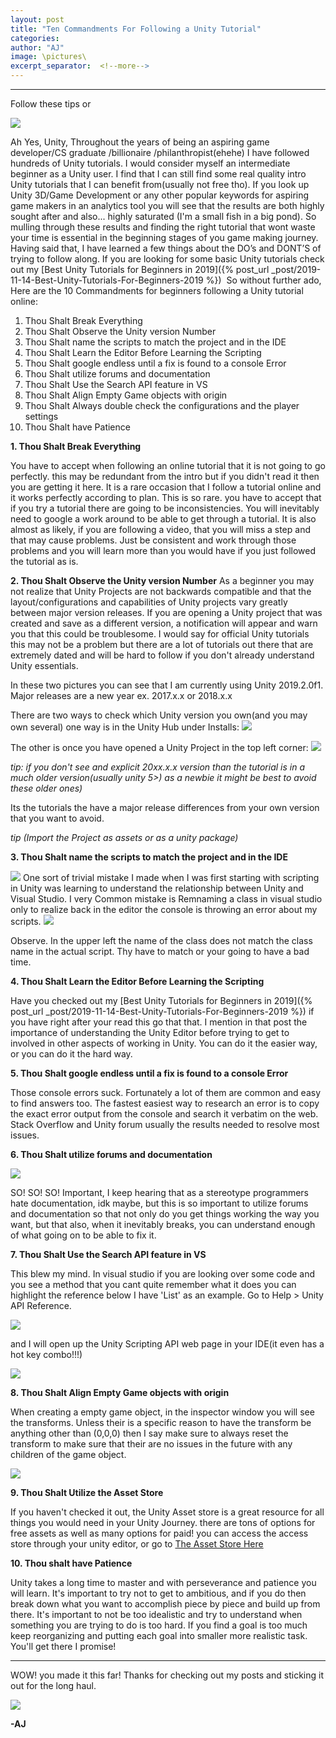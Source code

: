 ```yaml
---
layout: post
title: "Ten Commandments For Following a Unity Tutorial"
categories:
author: "AJ"
image: \pictures\
excerpt_separator:  <!--more-->
---
```

---
Follow these tips or

<img src="\pictures\tencommandments\badtime (2).jpg" style="margin-left:auto; margin-right:auto; display:block;">

Ah Yes, Unity, Throughout the years of being an aspiring game developer/CS graduate /billionaire /philanthropist(ehehe) I have followed hundreds of Unity tutorials. I would consider myself an intermediate beginner as a Unity user. I find that I can still find some real quality intro Unity tutorials that I can benefit from(usually not free tho). If you look up Unity 3D/Game Development or any other popular keywords for aspiring game makers in an analytics tool you will see that the results are both highly sought after and also... highly saturated (I'm a small fish in a big pond).<!--more--> So mulling through these results and finding the right tutorial that wont waste your time is essential in the beginning stages of you game making journey. Having said that, I have learned a few things about the DO’s and DONT’S of trying to follow along. If you are looking for some basic Unity tutorials check out my [Best Unity Tutorials for Beginners in 2019]({% post_url _post/2019-11-14-Best-Unity-Tutorials-For-Beginners-2019 %})  So without further ado, Here are the 10 Commandments for beginners following a Unity tutorial online:

<!--<img src="\pictures\scroll.jpg" width="400" height="350" style="margin-left:auto; margin-right:auto; display:block;">-->

1. Thou Shalt Break Everything
2. Thou Shalt Observe the Unity version Number
3. Thou Shalt name the scripts to match the project and in the IDE
4. Thou Shalt Learn the Editor Before Learning the Scripting
5. Thou Shalt google endless until a fix is found to a console Error
6. Thou Shalt utilize forums and documentation
7. Thou Shalt Use the Search API feature in VS
8. Thou Shalt Align Empty Game objects with origin
9. Thou Shalt Always double check the configurations and the player settings
10. Thou Shalt have Patience


**1. Thou Shalt Break Everything**

You have to accept when following an online tutorial that it is not going to go perfectly. this may be redundant from the intro but if you didn't read it then you are getting it here. It is a rare occasion that I follow a tutorial online and it works perfectly according to plan. This is so rare. you have to accept that if you try a tutorial there are going to be inconsistencies. You will inevitably need to google a work around to be able to get through a tutorial. It is also almost as likely, if you are following a video, that you will miss a step and that may cause problems. Just be consistent and work through those problems and you will learn more than you would have if you just followed the tutorial as is.  

**2. Thou Shalt Observe the Unity version Number**
As a beginner you may not realize that Unity Projects are not backwards compatible and that the layout/configurations and capabilities of Unity projects vary greatly between major version releases. If you are opening a Unity project that was created and save as a different version, a notification will appear and warn you that this could be troublesome. I would say for official Unity tutorials this may not be a problem but there are a lot of tutorials out there that are extremely dated and will be hard to follow if you don't already understand Unity essentials.

In these two pictures you can see that I am currently using Unity 2019.2.0f1.
Major releases are a new year ex. 2017.x.x or 2018.x.x


There are two ways to check which Unity version you own(and you may own several) one way is in the Unity Hub under Installs:
<img src="\pictures\tencommandments\unityversion.png">


The other is once you have opened a Unity Project in the top left corner:
<img src="\pictures\tencommandments\inituversion2.png">

*tip: if you don't see and explicit 20xx.x.x version than the tutorial is in a much older version(usually unity 5>) as  a newbie it might be best to avoid these older ones)*

Its the tutorials the have a major release differences from your own version that you want to avoid.


*tip (Import the Project as assets or as a unity package)*


**3. Thou Shalt name the scripts to match the project and in the IDE**

<img src="\pictures\tencommandments\cantaddscript.png">
One sort of trivial mistake I made when I was first starting with scripting in Unity was learning to understand the relationship between Unity and Visual Studio. I very Common mistake is Remnaming a class in visual studio only to realize back in the editor the console is throwing an error about my scripts.

<img src="\pictures\tencommandments\Inkedsampleerror_LI.jpg">

Observe. In the upper left the name of the class does not match the class name in the actual script. Thy have to match or your going to have a bad time.

**4. Thou Shalt Learn the Editor Before Learning the Scripting**

Have you checked out my [Best Unity Tutorials for Beginners in 2019]({% post_url _post/2019-11-14-Best-Unity-Tutorials-For-Beginners-2019 %}) if you have right after your read this go that that. I mention in that post the importance of understanding the Unity Editor before trying to get to involved in other aspects of working in Unity. You can do it the easier way, or you can do it the hard way.


**5. Thou Shalt google endless until a fix is found to a console Error**

Those console errors suck. Fortunately a lot of them are common and easy to find answers too. The fastest easiest way to research an error is to copy the exact error output from the console and search it verbatim on the web. Stack Overflow and Unity forum usually the results needed to resolve most issues.


**6. Thou Shalt utilize forums and documentation**

<img src="\pictures\tencommandments\documentation_matrix.jpg" style="margin-left:auto; margin-right:auto; display:block;">

SO! SO! SO! Important, I keep hearing that as a stereotype programmers hate documentation, idk maybe, but this is so important to utilize forums and documentation so that not only do you get things working the way you want, but that also, when it inevitably breaks, you can understand enough of what going on to be able to fix it.



**7. Thou Shalt Use the Search API feature in VS**

This blew my mind. In visual studio if you are looking over some code and you see a method that you cant quite remember what it does you can highlight the reference below I have 'List' as an example. Go to Help > Unity API Reference.

<img src="\pictures\tencommandments\unityapiVS.png">

and I will open up the Unity Scripting API web page in your IDE(it even has a hot key combo!!!)

<img src="\pictures\tencommandments\unityapiVS2.png">


**8. Thou Shalt Align Empty Game objects with origin**

When creating a empty game object, in the inspector window you will see the transforms. Unless their is a specific reason to have the transform be anything other than (0,0,0) then I say make sure to always reset the transform to make sure that their are no issues in the future with any children of the game object.


<img src="\pictures\tencommandments\transfrom.png">

**9. Thou Shalt Utilize the Asset Store**

If you haven't checked it out, the Unity Asset store is a great resource for all things you would need in your Unity Journey. there are tons of options for free assets as well as many options for paid! you can access the access store through your unity editor, or go to <a href="https://assetstore.unity.com/">The Asset Store Here</a>


**10. Thou shalt have Patience**

Unity takes a long time to master and with perseverance and patience you will learn. It's important to try not to get to ambitious, and if you do then break down what you want to accomplish piece by piece and build up from there. It's important to not be too idealistic and try to understand when something you are trying to do is too hard. If you find a goal is too much keep reorganizing and putting each goal into smaller more realistic task. You'll get there I promise!

---

WOW! you made it this far!
Thanks for checking out my posts and sticking it out for the long haul.

<img src="\pictures\tencommandments\cheers-congratulations-meme.jpg" style="margin-left:auto; margin-right:auto; display:block;">


**-AJ**
